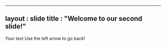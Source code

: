 --------
layout : slide
title : "Welcome to our second slide!"
----
Your text
Use the left arrow to go back!
